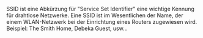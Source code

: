 SSID ist eine Abkürzung für "Service Set Identifier" eine wichtige Kennung für drahtlose Netzwerke.
Eine SSID ist im Wesentlichen der Name, der einem WLAN-Netzwerk bei der Einrichtung eines Routers zugewiesen wird. 
Beispiel:
The Smith Home, Debeka Guest, usw...
